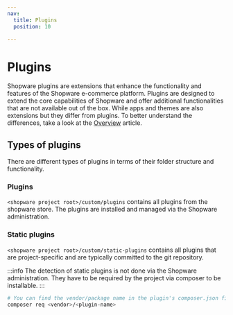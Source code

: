 ```yaml
---
nav:
  title: Plugins
  position: 10

---
```


# Plugins

Shopware plugins are extensions that enhance the functionality and features of the Shopware e-commerce platform. Plugins are designed to extend the core capabilities of Shopware and offer additional functionalities that are not available out of the box. While apps and themes are also extensions but they differ from plugins. To better understand the differences, take a look at the [Overview](../../../guides/plugins/overview) article.


## Types of plugins
There are different types of plugins in terms of their folder structure and functionality.

### Plugins
`<shopware project root>/custom/plugins` contains all plugins from the shopware store. The plugins are installed and managed via the Shopware administration.

### Static plugins
`<shopware project root>/custom/static-plugins` contains all plugins that are project-specific and are typically committed to the git repository.

:::info
The detection of static plugins is not done via the Shopware administration. They have to be required by the project via composer to be installable.
:::

```bash
# You can find the vendor/package name in the plugin's composer.json file under "name"
composer req <vendor>/<plugin-name>
```
